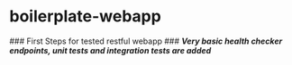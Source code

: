 # boilerplate-webapp
### First Steps for tested restful webapp ###
**_Very basic health checker endpoints, unit tests and integration tests are added_**
